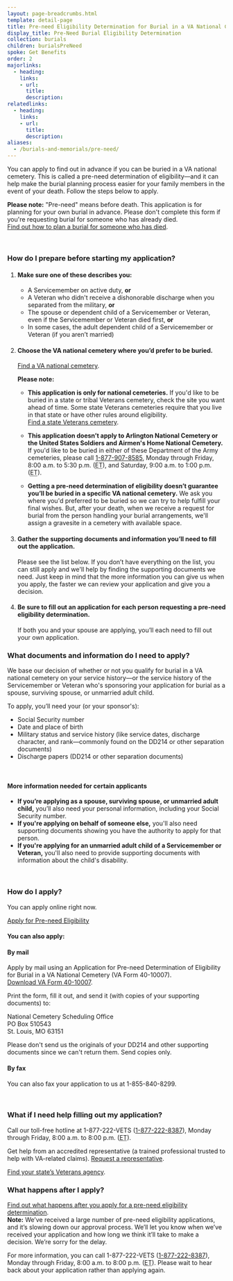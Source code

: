 ```yaml
---
layout: page-breadcrumbs.html
template: detail-page
title: Pre-need Eligibility Determination for Burial in a VA National Cemetery
display_title: Pre-Need Burial Eligibility Determination
collection: burials
children: burialsPreNeed
spoke: Get Benefits
order: 2
majorlinks:
  - heading:
    links:
    - url:
      title:
      description:
relatedlinks:
  - heading:
    links:
    - url:
      title:
      description:
aliases:
  - /burials-and-memorials/pre-need/
---
```


<div class="va-introtext">

You can apply to find out in advance if you can be buried in a VA national cemetery. This is called a pre-need determination of eligibility—and it can help make the burial planning process easier for your family members in the event of your death. Follow the steps below to apply.

</div>

**Please note:** "Pre-need" means before death. This application is for planning for your own burial in advance. Please don't complete this form if you're requesting burial for someone who has already died.<br/>
[Find out how to plan a burial for someone who has died](/burials-memorials/plan-a-burial/).

<br>

### How do I prepare before starting my application?

<ol class="process">
<li class="process-step list-one">

#### Make sure one of these describes you:
- A Servicemember on active duty, **or**
- A Veteran who didn't receive a dishonorable discharge when you separated from the military, **or**
- The spouse or dependent child of a Servicemember or Veteran, even if the Servicemember or Veteran died first, **or**
- In some cases, the adult dependent child of a Servicemember or Veteran (if you aren’t married)

</li>

<li class="process-step list-two">

#### Choose the VA national cemetery where you’d prefer to be buried. <br>
[Find a VA national cemetery](/facilities/).

**Please note:**

- **This application is only for national cemeteries.** If you'd like to be buried in a state or tribal Veterans cemetery, check the site you want ahead of time. Some state Veterans cemeteries require that you live in that state or have other rules around eligibility. <br>
[Find a state Veterans cemetery](https://www.cem.va.gov/cem/cems/listcem.asp).

- **This application doesn’t apply to Arlington National Cemetery or the United States Soldiers and Airmen's Home National Cemetery.** If you'd like to be buried in either of these Department of the Army cemeteries, please call <a href="tel:+18779078585">1-877-907-8585</a>, Monday through Friday, 8:00 a.m. to 5:30 p.m. (<abbr title="eastern time">ET</abbr>), and Saturday, 9:00 a.m. to 1:00 p.m. (<abbr title="eastern time">ET</abbr>).

- **Getting a pre-need determination of eligibility doesn’t guarantee you’ll be buried in a specific VA national cemetery.** We ask you where you'd preferred to be buried so we can try to help fulfill your final wishes. But, after your death, when we receive a request for burial from the person handling your burial arrangements, we'll assign a gravesite in a cemetery with available space.

</li>

<li class="process-step list-three">

#### Gather the supporting documents and information you’ll need to fill out the application.

Please see the list below. If you don’t have everything on the list, you can still apply and we'll help by finding the supporting documents we need. Just keep in mind that the more information you can give us when you apply, the faster we can review your application and give you a decision.

</li>

<li class="process-step list-four">

#### Be sure to fill out an application for each person requesting a pre-need eligibility determination.

If both you and your spouse are applying, you’ll each need to fill out your own application.

</li>
</ol>

<div class="feature" markdown=“1”>

### What documents and information do I need to apply?

We base our decision of whether or not you qualify for burial in a VA national cemetery on your service history—or the service history of the Servicemember or Veteran who's sponsoring your application for burial as a spouse, surviving spouse, or unmarried adult child.

To apply, you’ll need your (or your sponsor's):

- Social Security number
- Date and place of birth
- Military status and service history (like service dates, discharge character, and rank—commonly found on the DD214 or other separation documents)
- Discharge papers (DD214 or other separation documents)

<br>

#### More information needed for certain applicants

- **If you’re applying as a spouse, surviving spouse, or unmarried adult child,** you’ll also need your personal information, including your Social Security number.
- **If you're applying on behalf of someone else,** you'll also need supporting documents showing you have the authority to apply for that person.
- **If you're applying for an unmarried adult child of a Servicemember or Veteran,** you'll also need to provide supporting documents with information about the child's disability.

</div>

<div markdown="0"><br></div>


### How do I apply?
You can apply online right now.

<a class="usa-button-primary va-button-primary" href="/burials-and-memorials/pre-need/form-10007-apply-for-eligibility">Apply for Pre-need Eligibility</a>

<div itemprop="steps" itemscope itemtype ="http://schema.org/HowToSection">
<h4 itemprop="name">You can also apply:</h4>
<div itemprop="itemListElement">

#### By mail

Apply by mail using an Application for Pre-need Determination of Eligibility for Burial in a VA National Cemetery (VA Form 40-10007). <br> [Download VA Form 40-10007](https://www.va.gov/vaforms/va/pdf/VA40-10007.pdf).

Print the form, fill it out, and send it (with copies of your supporting documents) to:

<p class="va-address-block">
	    National Cemetery Scheduling Office<br>
	    PO Box 510543<br>
	    St. Louis, MO 63151<br>
</p>

Please don't send us the originals of your DD214 and other supporting documents since we can't return them. Send copies only.

#### By fax

You can also fax your application to us at 1-855-840-8299.

<br>

### What if I need help filling out my application?

Call our toll-free hotline at 1-877-222-VETS (<a href="tel:+18772228387">1-877-222-8387</a>), Monday through Friday, 8:00 a.m. to 8:00 p.m. (<abbr title="eastern time">ET</abbr>).

Get help from an accredited representative (a trained professional trusted to help with VA-related claims). [Request a representative](https://www.ebenefits.va.gov/ebenefits/about/feature?feature=request-vso-representative).

[Find your state’s Veterans agency](https://www.va.gov/statedva.htm).

### What happens after I apply?

[Find out what happens after you apply for a pre-need eligibility determination](/burials-memorials/pre-need-eligibility/after-you-apply/).</br>
**Note:** We’ve received a large number of pre-need eligibility applications, and it’s slowing down our approval process. We’ll let you know when we’ve received your application and how long we think it’ll take to make a decision. We’re sorry for the delay.

For more information, you can call 1-877-222-VETS (<a href="tel:+18772228387">1-877-222-8387</a>), Monday through Friday, 8:00 a.m. to 8:00 p.m. (<abbr title="eastern time">ET</abbr>). Please wait to hear back about your application rather than applying again.


<div markdown="0"><br></div>
